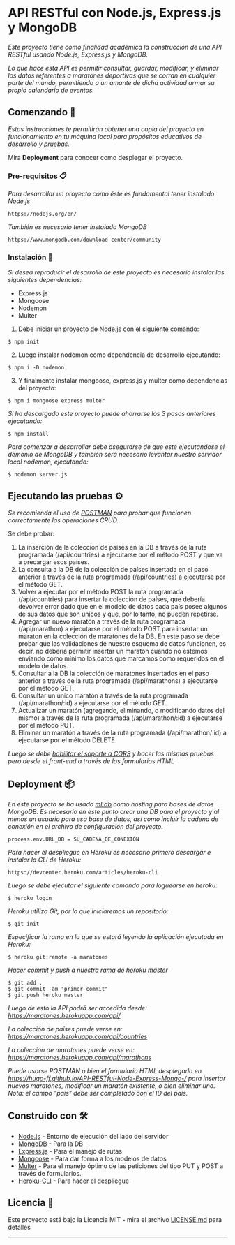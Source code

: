 # API RESTful con Node.js, Express.js y MongoDB

_Este proyecto tiene como finalidad académica la construcción de una API RESTful usando Node.js, Express.js y MongoDB._

_Lo que hace esta API es permitir consultar, guardar, modificar, y eliminar los datos referentes a maratones deportivas que se corran en cualquier parte del mundo, permitiendo a un amante de dicha actividad armar su propio calendario de eventos._

## Comenzando 🚀

_Estas instrucciones te permitirán obtener una copia del proyecto en funcionamiento en tu máquina local para propósitos educativos de desarrollo y pruebas._

Mira **Deployment** para conocer como desplegar el proyecto.


### Pre-requisitos 📋

_Para desarrollar un proyecto como éste es fundamental tener instalado Node.js_

```
https://nodejs.org/en/
```

_También es necesario tener instalado MongoDB_

```
https://www.mongodb.com/download-center/community
```

### Instalación 🔧

_Si desea reproducir el desarrollo de este proyecto es necesario instalar las siguientes dependencias:_

- Express.js
- Mongoose
- Nodemon
- Multer

1. Debe iniciar un proyecto de Node.js con el siguiente comando:

```
$ npm init
```

2. Luego instalar nodemon como dependencia de desarrollo ejecutando:

```
$ npm i -D nodemon
```

3. Y finalmente instalar mongoose, express.js y multer como dependencias del proyecto:

```
$ npm i mongoose express multer
```

_Si ha descargado este proyecto puede ahorrarse los 3 pasos anteriores ejecutando:_

```
$ npm install
```

_Para comenzar a desarrollar debe asegurarse de que esté ejecutandose el demonio de MongoDB y también será necesario levantar nuestro servidor local nodemon, ejecutando:_

```
$ nodemon server.js
```



## Ejecutando las pruebas ⚙️

_Se recomienda el uso de [POSTMAN](https://www.getpostman.com/) para probar que funcionen correctamente las operaciones CRUD._

Se debe probar:

1. La inserción de la colección de países en la DB a través de la ruta programada (/api/countries) a ejecutarse por el método POST y que va a precargar esos países.
2. La consulta a la DB de la colección de países insertada en el paso anterior a través de la ruta programada (/api/countries) a ejecutarse por el método GET.
3. Volver a ejecutar por el método POST la ruta programada (/api/countries) para insertar la colección de países, que debería devolver error dado que en el modelo de datos cada país posee algunos de sus datos que son únicos y que, por lo tanto, no pueden repetirse.
4. Agregar un nuevo maratón a través de la ruta programada (/api/marathon) a ejecutarse por el método POST para insertar un maraton en la colección de maratones de la DB. En este paso se debe probar que las validaciones de nuestro esquema de datos funcionen, es decir, no debería permitir insertar un maratón cuando no estemos enviando como mínimo los datos que marcamos como requeridos en el modelo de datos.
5. Consultar a la DB la colección de maratones insertados en el paso anterior a través de la ruta programada (/api/marathons) a ejecutarse por el método GET.
6. Consultar un único maratón a través de la ruta programada (/api/marathon/:id) a ejecutarse por el método GET.
7. Actualizar un maratón (agregando, eliminando, o modificando datos del mismo) a través de la ruta programada (/api/marathon/:id) a ejecutarse por el método PUT.
8. Eliminar un maratón a través de la ruta programada (/api/marathon/:id) a ejecutarse por el método DELETE.

_Luego se debe [habilitar el soporte a CORS](https://enable-cors.org) y hacer las mismas pruebas pero desde el front-end a través de los formularios HTML_

## Deployment 📦

_En este proyecto se ha usado [mLab](https://docs.mlab.com/) como hosting para bases de datos MongoDB. Es necesario en este punto crear una DB para el proyecto y al menos un usuario para esa base de datos, así como incluir la cadena de conexión en el archivo de configuración del proyecto._

```
process.env.URL_DB = SU_CADENA_DE_CONEXIÓN
```

_Para hacer el despliegue en Heroku es necesario primero descargar e instalar la CLI de Heroku:_

```
https://devcenter.heroku.com/articles/heroku-cli
```

_Luego se debe ejecutar el siguiente comando para loguearse en heroku:_

```
$ heroku login
```

_Heroku utiliza Git, por lo que iniciaremos un repositorio:_

```
$ git init
```

_Especificar la rama en la que se estará leyendo la aplicación ejecutada en Heroku:_

```
$ heroku git:remote -a maratones
```

_Hacer commit y push a nuestra rama de heroku master_


```
$ git add .
$ git commit -am "primer commit"
$ git push heroku master
```

_Luego de esto la API podrá ser accedida desde: https://maratones.herokuapp.com/api/_

_La colección de países puede verse en: https://maratones.herokuapp.com/api/countries_

_La colección de maratones puede verse en: https://maratones.herokuapp.com/api/marathons_

_Puede usarse POSTMAN o bien el formulario HTML desplegado en https://hugo-ff.github.io/API-RESTful-Node-Express-Mongo-/ para insertar nuevos maratones, modificar un maratón existente, o bien eliminar uno. Nota: el campo "país" debe ser completado con el ID del país._

## Construido con 🛠️

* [Node.js](https://nodejs.org/es/docs/) - Entorno de ejecución del lado del servidor
* [MongoDB](https://docs.mongodb.com/) - Para la DB
* [Express.js](https://www.npmjs.com/package/express) - Para el manejo de rutas
* [Mongoose](https://mongoosejs.com/docs/guide.html) - Para dar forma a los modelos de datos
* [Multer](https://github.com/expressjs/multer) - Para el manejo óptimo de las peticiones del tipo PUT y POST a través de formularios.
* [Heroku-CLI](https://devcenter.heroku.com/articles/heroku-cli) - Para hacer el despliegue

## Licencia 📄

Este proyecto está bajo la Licencia MIT - mira el archivo [LICENSE.md](LICENSE.md) para detalles

---

